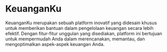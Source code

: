 # KeuanganKu
KeuanganKu merupakan sebuah platform inovatif yang didesain khusus untuk memberikan bantuan dalam pengelolaan keuangan secara lebih efektif. Dengan fitur-fitur unggulan yang disediakan, platform ini bertujuan untuk mempermudah Anda dalam merencanakan, memantau, dan mengoptimalkan aspek-aspek keuangan Anda.
